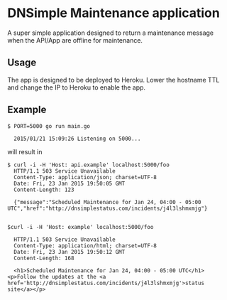 # DNSimple Maintenance application

A super simple application designed to return a maintenance message when the API/App are offline for maintenance.


## Usage

The app is designed to be deployed to Heroku. Lower the hostname TTL and change the IP to Heroku to enable the app.


## Example

```
$ PORT=5000 go run main.go

  2015/01/21 15:09:26 Listening on 5000...
```

will result in

```
$ curl -i -H 'Host: api.example' localhost:5000/foo
  HTTP/1.1 503 Service Unavailable
  Content-Type: application/json; charset=UTF-8
  Date: Fri, 23 Jan 2015 19:50:05 GMT
  Content-Length: 123

  {"message":"Scheduled Maintenance for Jan 24, 04:00 - 05:00 UTC","href":"http://dnsimplestatus.com/incidents/j4l3lshmxmjg"}


$curl -i -H 'Host: example' localhost:5000/foo

  HTTP/1.1 503 Service Unavailable
  Content-Type: application/html; charset=UTF-8
  Date: Fri, 23 Jan 2015 19:50:12 GMT
  Content-Length: 168

  <h1>Scheduled Maintenance for Jan 24, 04:00 - 05:00 UTC</h1><p>Follow the updates at the <a href='http://dnsimplestatus.com/incidents/j4l3lshmxmjg'>status site</a></p>
```
